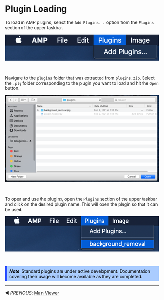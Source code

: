 # Plugin Loading

To load in AMP plugins, select the `Add Plugins...` option from the `Plugins` section of the upper
taskbar.

![](./pngs/add_plugins.png)

![]()

Navigate to the `plugins` folder that was extracted from `plugins.zip`.  Select the `.plg` folder
corresponding to the plugin you want to load and hit the `Open` button.

![](./pngs/plugins_file_explorer.png)

![]()

To open and use the plugins, open the `Plugins` section of the upper taskbar and click on the
desired plugin name.  This will open the plugin so that it can be used.

![](./pngs/open_plugin.png)

![]()

<div 
    style="
        border: 0px solid #35f;
        border-left-width: 6px;
        padding: 8px;
        margin-bottom: 8px;
        background-color: #acf;
        color: #000"
> 
    <b><i>Note</i></b>:  Standard plugins are under active development.  Documentation covering
    their usage will become available as they are completed.
</div>

***

◀️ *PREVIOUS*: [Main Viewer](./main_viewer.md)